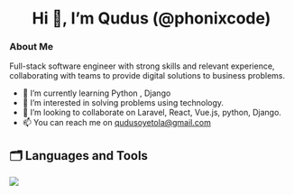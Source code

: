 <h1 align="center"> Hi 👋, I’m Qudus (@phonixcode)</h1>

### About Me 

Full-stack software engineer with strong skills and relevant experience, collaborating with teams to provide digital solutions to business problems.

- 🌱 I’m currently learning Python , Django
- 👀 I’m interested in solving problems using technology.
- 💞️ I’m looking to collaborate on Laravel, React, Vue.js, python, Django.
- 📫 You can reach me on qudusoyetola@gmail.com

## 🗂️ Languages and Tools

<p align="left"> <a href="https://skillicons.dev"><img src="https://skillicons.dev/icons?i=php,laravel,py,django,html,cs,js,react,vue,redux,jquery,bootstrap,mysql,firebase,aws" /></a></p>


